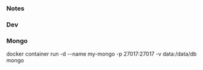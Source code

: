 ### Notes


### Dev


### Mongo
docker container run -d --name my-mongo -p 27017:27017 -v data:/data/db mongo